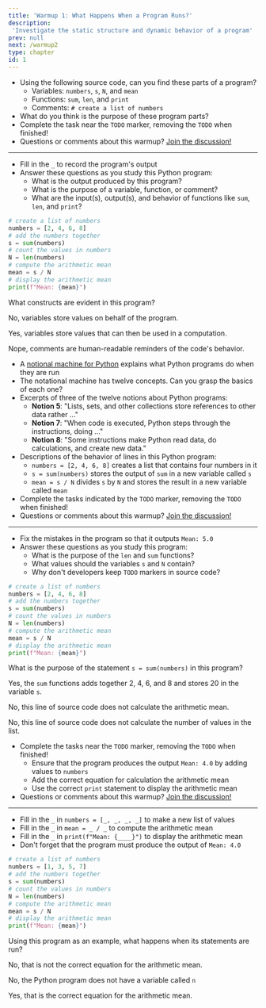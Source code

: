 ```yaml
---
title: 'Warmup 1: What Happens When a Program Runs?'
description:
 'Investigate the static structure and dynamic behavior of a program'
prev: null
next: /warmup2
type: chapter
id: 1
---
```


<!-- EXERCISE -->

<exercise id="1" title="Parts of a Program">

- Using the following source code, can you find these parts of a program?
  - Variables: `numbers`, `s`, `N`, and `mean`
  - Functions: `sum`, `len`, and `print`
  - Comments: `# create a list of numbers`
- What do you think is the purpose of these program parts?
- Complete the task near the `TODO` marker, removing the `TODO` when finished!
- Questions or comments about this warmup? <a href = "https://github.com/gkapfham/www.warmups.dev/discussions">Join the discussion!</a>

<hr>

<codeblock id="01_01">

- Fill in the `_` to record the program's output
- Answer these questions as you study this Python program:
  - What is the output produced by this program?
  - What is the purpose of a variable, function, or comment?
  - What are the input(s), output(s), and behavior of functions like `sum`,
  `len`, and `print`?

</codeblock>

</exercise>

<!-- EXERCISE -->

<exercise id="2" title="Check: Parts of a Program">

```python
# create a list of numbers
numbers = [2, 4, 6, 8]
# add the numbers together
s = sum(numbers)
# count the values in numbers
N = len(numbers)
# compute the arithmetic mean
mean = s / N
# display the arithmetic mean
print(f"Mean: {mean}")
```

What constructs are evident in this program?

<choice>

<opt text="Variables that provide a non-executable reminder of the code's behavior">

No, variables store values on behalf of the program.

</opt>

<opt text="Variables that store values used for the program's computation" correct="true">

Yes, variables store values that can then be used in a computation.

</opt>

<opt text="Comments with values that the program displays in its output">

Nope, comments are human-readable reminders of the code's behavior.

</opt>
</choice>

</exercise>

<!-- EXERCISE -->

<exercise id="3" title="Running a Program">

- A [notional machine for Python](http://teachtogether.tech/en/#s:models-notional) explains what Python programs do when they are run
- The notational machine has twelve concepts. Can you grasp the basics of each one?
- Excerpts of three of the twelve notions about Python programs:
  - **Notion 5**: "Lists, sets, and other collections store references to other data rather ..."
  - **Notion 7**: "When code is executed, Python steps through the instructions, doing ..."
  - **Notion 8**: "Some instructions make Python read data, do calculations, and
create new data."
- Descriptions of the behavior of lines in this Python program:
  - `numbers = [2, 4, 6, 8]` creates a list that contains four numbers in it
  - `s = sum(numbers)` stores the output of `sum` in a new variable called `s`
  - `mean = s / N` divides `s` by `N` and stores the result in a new variable called `mean`
- Complete the tasks indicated by the `TODO` marker, removing the `TODO` when finished!
- Questions or comments about this warmup? <a href = "https://github.com/gkapfham/www.warmups.dev/discussions">Join the discussion!</a>

<hr>

<codeblock id="01_03">

- Fix the mistakes in the program so that it outputs `Mean: 5.0`
- Answer these questions as you study this program:
  - What is the purpose of the `len` and `sum` functions?
  - What values should the variables `s` and `N` contain?
  - Why don't developers keep `TODO` markers in source code?

</codeblock>

</exercise>

<!-- EXERCISE -->

<exercise id="4" title="Check: Running a Program">

```python
# create a list of numbers
numbers = [2, 4, 6, 8]
# add the numbers together
s = sum(numbers)
# count the values in numbers
N = len(numbers)
# compute the arithmetic mean
mean = s / N
# display the arithmetic mean
print(f"Mean: {mean}")
```

What is the purpose of the statement `s = sum(numbers)` in this program?

<choice>

<opt text="It adds together the values in <code>numbers</code> and stores them in the variable <code>s</code>" correct="true">

Yes, the `sum` functions adds together 2, 4, 6, and 8 and stores 20 in the variable `s`.

</opt>

<opt text="It calculates the mean of the values in <code>numbers</code> and stores it in the variable <code>mean</code>">

No, this line of source code does not calculate the arithmetic mean.

</opt>

<opt text="It calculates the number of values in <code>numbers</code> and stores it in the variable <code>N</code>">

No, this line of source code does not calculate the number of values in the list.

</opt>

</choice>

</exercise>

<!-- EXERCISE -->

<exercise id="5" title="How do Code Changes Influence at Python Program?">

- Complete the tasks near the `TODO` marker, removing the `TODO` when finished!
  - Ensure that the program produces the output `Mean: 4.0` by adding values to `numbers`
  - Add the correct equation for calculation the arithmetic mean
  - Use the correct `print` statement to display the arithmetic mean
- Questions or comments about this warmup? <a href = "https://github.com/gkapfham/www.warmups.dev/discussions">Join the discussion!</a>

<hr>

<codeblock id="01_05">

- Fill in the `_` in `numbers = [_, _, _, _]` to make a new list of values
- Fill in the `_` in `mean = _ / _` to compute the arithmetic mean
- Fill in the `_` in `print(f"Mean: {____}")` to display the arithmetic mean
- Don't forget that the program must produce the output of `Mean: 4.0`

</codeblock>

</exercise>

<!-- EXERCISE -->

<exercise id="6" title="Check: Modifying a Python Program">

```python
# create a list of numbers
numbers = [1, 3, 5, 7]
# add the numbers together
s = sum(numbers)
# count the values in numbers
N = len(numbers)
# compute the arithmetic mean
mean = s / N
# display the arithmetic mean
print(f"Mean: {mean}")
```

Using this program as an example, what happens when its statements are run?

<choice>

<opt text="It calculates the arithmetic mean by running <code>N / s</code> and storing it in <code>mean</code>">

No, that is not the correct equation for the arithmetic mean.

</opt>

<opt text="It calculates the arithmetic mean by running <code>s / n</code> and storing it in <code>mean</code>">

No, the Python program does not have a variable called `n`

</opt>

<opt text="It calculates the arithmetic by running <code>s / N</code> and storing it in <code>mean</code>" correct="true">

Yes, that is the correct equation for the arithmetic mean.

</opt>

</choice>

</exercise>
